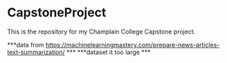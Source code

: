 # CapstoneProject

This is the repository for my Champlain College Capstone project.

***data from https://machinelearningmastery.com/prepare-news-articles-text-summarization/ ***
***dataset it too large ***
